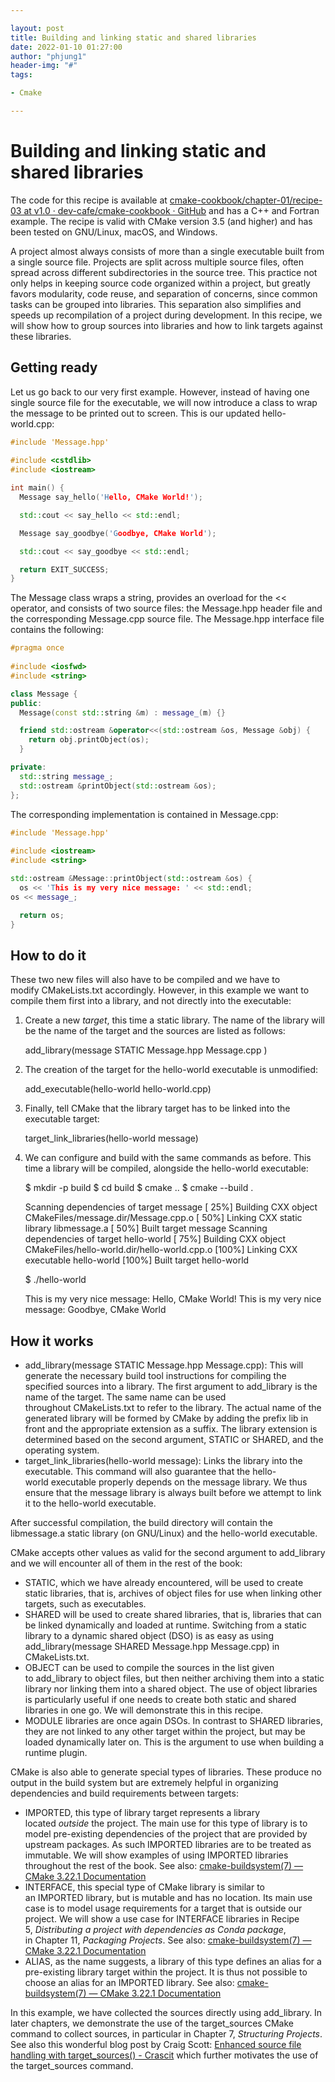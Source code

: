 ```yaml
---

layout: post
title: Building and linking static and shared libraries
date: 2022-01-10 01:27:00
author: "phjung1"
header-img: "#"
tags:

- Cmake

---
```


# Building and linking static and shared libraries



The code for this recipe is available at [cmake-cookbook/chapter-01/recipe-03 at v1.0 · dev-cafe/cmake-cookbook · GitHub](https://github.com/dev-cafe/cmake-cookbook/tree/v1.0/chapter-01/recipe-03) and has a C++ and Fortran example. The recipe is valid with CMake version 3.5 (and higher) and has been tested on GNU/Linux, macOS, and Windows.



A project almost always consists of more than a single executable built from a single source file. Projects are split across multiple source files, often spread across different subdirectories in the source tree. This practice not only helps in keeping source code organized within a project, but greatly favors modularity, code reuse, and separation of concerns, since common tasks can be grouped into libraries. This separation also simplifies and speeds up recompilation of a project during development. In this recipe, we will show how to group sources into libraries and how to link targets against these libraries.



## Getting ready

Let us go back to our very first example. However, instead of having one single source file for the executable, we will now introduce a class to wrap the message to be printed out to screen. This is our updated hello-world.cpp:



```cpp
#include 'Message.hpp'
  
#include <cstdlib>
#include <iostream>

int main() {
  Message say_hello('Hello, CMake World!');

  std::cout << say_hello << std::endl;

  Message say_goodbye('Goodbye, CMake World');

  std::cout << say_goodbye << std::endl;

  return EXIT_SUCCESS;
}
```

The Message class wraps a string, provides an overload for the << operator, and consists of two source files: the Message.hpp header file and the corresponding Message.cpp source file. The Message.hpp interface file contains the following:



```cpp
#pragma once
  
#include <iosfwd>
#include <string>

class Message {
public:
  Message(const std::string &m) : message_(m) {}

  friend std::ostream &operator<<(std::ostream &os, Message &obj) {
    return obj.printObject(os);
  }

private:
  std::string message_;
  std::ostream &printObject(std::ostream &os);
};
```

The corresponding implementation is contained in Message.cpp:

```cpp
#include 'Message.hpp'
  
#include <iostream>
#include <string>

std::ostream &Message::printObject(std::ostream &os) {
  os << 'This is my very nice message: ' << std::endl;
os << message_;

  return os;
}

```



## How to do it

These two new files will also have to be compiled and we have to modify CMakeLists.txt accordingly. However, in this example we want to compile them first into a library, and not directly into the executable:

1. Create a new *target*, this time a static library. The name of the library will be the name of the target and the sources are listed as follows:

    add_library(message 
      STATIC
        Message.hpp
        Message.cpp
      )

2. The creation of the target for the hello-world executable is unmodified:

    add_executable(hello-world hello-world.cpp) 

3. Finally, tell CMake that the library target has to be linked into the executable target:

    target_link_libraries(hello-world message)

4. We can configure and build with the same commands as before. This time a library will be compiled, alongside the hello-world executable:

    $ mkdir -p build
    $ cd build
    $ cmake ..
    $ cmake --build .
    
    Scanning dependencies of target message
    [ 25%] Building CXX object CMakeFiles/message.dir/Message.cpp.o
    [ 50%] Linking CXX static library libmessage.a
    [ 50%] Built target message
    Scanning dependencies of target hello-world
    [ 75%] Building CXX object CMakeFiles/hello-world.dir/hello-world.cpp.o
    [100%] Linking CXX executable hello-world
    [100%] Built target hello-world
    
    $ ./hello-world
    
    This is my very nice message: 
    Hello, CMake World!
    This is my very nice message: 
    Goodbye, CMake World



## How it works

- add_library(message STATIC Message.hpp Message.cpp): This will generate the necessary build tool instructions for compiling the specified sources into a library. The first argument to add_library is the name of the target. The same name can be used throughout CMakeLists.txt to refer to the library. The actual name of the generated library will be formed by CMake by adding the prefix lib in front and the appropriate extension as a suffix. The library extension is determined based on the second argument, STATIC or SHARED, and the operating system.
- target_link_libraries(hello-world message): Links the library into the executable. This command will also guarantee that the hello-world executable properly depends on the message library. We thus ensure that the message library is always built before we attempt to link it to the hello-world executable.

After successful compilation, the build directory will contain the libmessage.a static library (on GNU/Linux) and the hello-world executable.



CMake accepts other values as valid for the second argument to add_library and we will encounter all of them in the rest of the book:



- STATIC, which we have already encountered, will be used to create static libraries, that is, archives of object files for use when linking other targets, such as executables.
- SHARED will be used to create shared libraries, that is, libraries that can be linked dynamically and loaded at runtime. Switching from a static library to a dynamic shared object (DSO) is as easy as using add_library(message SHARED Message.hpp Message.cpp) in CMakeLists.txt. 
- OBJECT can be used to compile the sources in the list given to add_library to object files, but then neither archiving them into a static library nor linking them into a shared object. The use of object libraries is particularly useful if one needs to create both static and shared libraries in one go. We will demonstrate this in this recipe.
- MODULE libraries are once again DSOs. In contrast to SHARED libraries, they are not linked to any other target within the project, but may be loaded dynamically later on. This is the argument to use when building a runtime plugin.



CMake is also able to generate special types of libraries. These produce no output in the build system but are extremely helpful in organizing dependencies and build requirements between targets:



- IMPORTED, this type of library target represents a library located *outside* the project. The main use for this type of library is to model pre-existing dependencies of the project that are provided by upstream packages. As such IMPORTED libraries are to be treated as immutable. We will show examples of using IMPORTED libraries throughout the rest of the book. See also: [cmake-buildsystem(7) &mdash; CMake 3.22.1 Documentation](https://cmake.org/cmake/help/latest/manual/cmake-buildsystem.7.html#imported-targets)[](https://cmake.org/cmake/help/latest/manual/cmake-buildsystem.7.html#imported-targets)
- INTERFACE, this special type of CMake library is similar to an IMPORTED library, but is mutable and has no location. Its main use case is to model usage requirements for a target that is outside our project. We will show a use case for INTERFACE libraries in Recipe 5, *Distributing a project with dependencies as Conda package*, in Chapter 11, *Packaging Projects*. See also: [cmake-buildsystem(7) &mdash; CMake 3.22.1 Documentation](https://cmake.org/cmake/help/latest/manual/cmake-buildsystem.7.html#interface-libraries)
- ALIAS, as the name suggests, a library of this type defines an alias for a pre-existing library target within the project. It is thus not possible to choose an alias for an IMPORTED library. See also: [cmake-buildsystem(7) &mdash; CMake 3.22.1 Documentation](https://cmake.org/cmake/help/latest/manual/cmake-buildsystem.7.html#alias-libraries)



In this example, we have collected the sources directly using add_library. In later chapters, we demonstrate the use of the target_sources CMake command to collect sources, in particular in Chapter 7, *Structuring Projects*. See also this wonderful blog post by Craig Scott: [Enhanced source file handling with target_sources() - Crascit](https://crascit.com/2016/01/31/enhanced-source-file-handling-with-target_sources/) which further motivates the use of the target_sources command.


